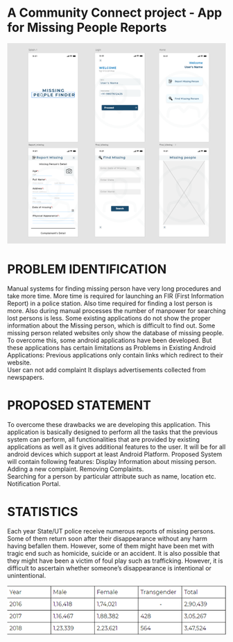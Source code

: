 # A Community Connect project - App for Missing People Reports
![](missingPeople_ss.png)


# PROBLEM IDENTIFICATION
Manual systems for finding missing person have very long procedures and take more time. More time is required for launching an FIR (First Information Report) in a police station. Also time required for finding a lost person is more. Also during manual processes the number of manpower for searching lost persons is less. Some existing applications do not show the proper information about the Missing person, which is difficult to find out. Some missing person related websites only show the database of missing people. To overcome this, some android applications have been developed. But these applications has certain limitations as
Problems in Existing Android Applications:
Previous applications only contain links which redirect to their website.  
User can not add complaint
It displays advertisements collected from newspapers. 


# PROPOSED STATEMENT 
To overcome these drawbacks we are developing this application. This application is basically designed to perform all the tasks that the previous system can perform, all functionalities that are provided by existing applications as well as it gives additional features to the user. It will be for all android devices which support at least Android Platform. 
Proposed System will contain following features: 
Display Information about missing person.
Adding a new complaint. 
Removing Complaints.  
Searching for a person by particular attribute such as name, location   etc.
Notification Portal.

# STATISTICS
Each year State/UT police receive numerous reports of missing persons. Some of them return soon after their disappearance without any harm having befallen them. However, some of them might have been met with tragic end such as homicide, suicide or an accident. It is also possible that they might have been a victim of foul play such as trafficking. However, it is difficult to ascertain whether someone’s disappearance is intentional or unintentional.

![](stats.png)
